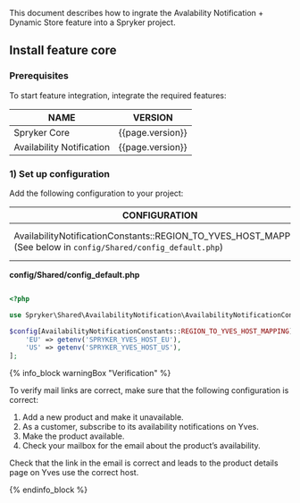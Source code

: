 
This document describes how to ingrate the Avalability Notification + Dynamic Store feature into a Spryker project.

## Install feature core

### Prerequisites

To start feature integration, integrate the required features:

| NAME | VERSION |
| --- | --- |
| Spryker Core | {{page.version}} |
| Availability Notification | {{page.version}} |


### 1) Set up configuration

Add the following configuration to your project:

| CONFIGURATION  | SPECIFICATION | NAMESPACE |
| --- | --- | --- |
| AvailabilityNotificationConstants::REGION_TO_YVES_HOST_MAPPING (See below in `config/Shared/config_default.php`) | Defines regions to Yves host mapping. | Spryker\Shared\AvailabilityNotification |


**config/Shared/config_default.php**

```php

<?php

use Spryker\Shared\AvailabilityNotification\AvailabilityNotificationConstants;

$config[AvailabilityNotificationConstants::REGION_TO_YVES_HOST_MAPPING] = [
    'EU' => getenv('SPRYKER_YVES_HOST_EU'),
    'US' => getenv('SPRYKER_YVES_HOST_US'),
];

```

{% info_block warningBox "Verification" %}  

To verify mail links are correct, make sure that the following configuration is correct:

1. Add a new product and make it unavailable.
2. As a customer, subscribe to its availability notifications on Yves.
3. Make the product available.
4. Check your mailbox for the email about the product’s availability.

Check that the link in the email is correct and leads to the product details page on Yves use the correct host.


{% endinfo_block %}

